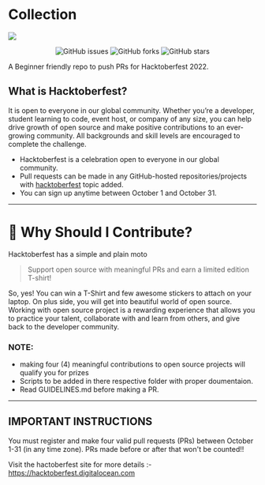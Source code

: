 # Collection


<img align="center" src="https://github.com/OyePradumya/Collection/blob/1366c0bd85b6d2a9f38c19998bfe4ae961581bb1/hacktoberfest-2022.png">

<p align="center">
   <img alt="GitHub issues" src="https://img.shields.io/github/issues/OyePradumya/Collection"></a>
   <img alt="GitHub forks" src="https://img.shields.io/github/forks/OyePradumya/Collection"></a>
   <img alt="GitHub stars" src="https://img.shields.io/github/stars/OyePradumya/Collection"></a>
</p>

A Beginner friendly repo to push PRs for Hacktoberfest 2022.

## What is Hacktoberfest?

It is open to everyone in our global community. Whether you’re a developer, student learning to code, event host, or company of any size, you can help drive growth of open source and make positive contributions to an ever-growing community. All backgrounds and skill levels are encouraged to complete the challenge.

- Hacktoberfest is a celebration open to everyone in our global community.
- Pull requests can be made in any GitHub-hosted repositories/projects with [hacktoberfest](https://github.com/search?q=hacktoberfest) topic added.
- You can sign up anytime between October 1 and October 31.
***
# 👕 Why Should I Contribute?
Hacktoberfest has a simple and plain moto
> Support open source with meaningful PRs and earn a limited edition T-shirt!

So, yes! You can win a T-Shirt and few awesome stickers to attach on your laptop. On plus side, you will get into beautiful world of open source.<br>
Working with open source project is a rewarding experience that allows you to practice your talent, collaborate with and learn from others, and give back to the developer community. 
### NOTE:
* making four (4) meaningful contributions to open source projects will qualify you for prizes
* Scripts to be added in there respective folder with proper doumentaion.
* Read GUIDELINES.md before making a PR.

***

## IMPORTANT INSTRUCTIONS
You must register and make four valid pull requests (PRs) between October 1-31 (in any time zone). PRs made before or after that won't be counted!!

Visit the hactoberfest site for more details :- https://hacktoberfest.digitalocean.com


